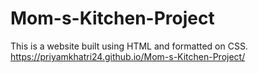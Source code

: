 # Mom-s-Kitchen-Project
This is a website built using HTML and formatted on CSS.
 https://priyamkhatri24.github.io/Mom-s-Kitchen-Project/
